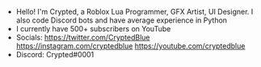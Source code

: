 - Hello! I'm Crypted, a Roblox Lua Programmer, GFX Artist, UI Designer. I also code Discord bots and have average experience in Python
- I currently have 500+ subscribers on YouTube
- Socials: https://twitter.com/CryptedBlue https://instagram.com/cryptedblue https://youtube.com/cryptedblue
- Discord: Crypted#0001

<!---
CryptedDev/CryptedDev is a ✨ special ✨ repository because its `README.md` (this file) appears on your GitHub profile.
You can click the Preview link to take a look at your changes.
--->
